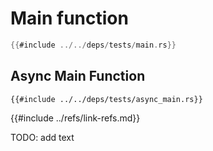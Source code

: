 # Main function

```rust
{{#include ../../deps/tests/main.rs}}
```

## Async Main Function

```rust,mdbook-runnable
{{#include ../../deps/tests/async_main.rs}}
```

{{#include ../refs/link-refs.md}}
<div class="hidden">
TODO: add text
</div>
